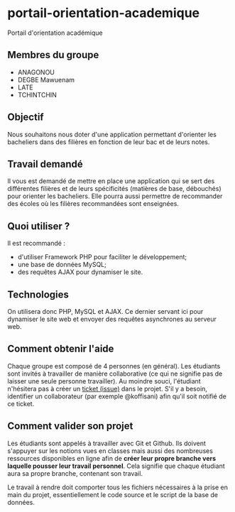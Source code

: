 # portail-orientation-academique
Portail d'orientation académique 

## Membres du groupe
- ANAGONOU
- DEGBE Mawuenam
- LATE
- TCHINTCHIN

## Objectif
Nous souhaitons nous doter d'une application permettant d'orienter les bacheliers dans des filières en fonction de leur bac et de leurs notes.

## Travail demandé
Il vous est demandé de mettre en place une application qui se sert des différentes filières et de leurs spécificités (matières de base, débouchés) pour orienter les bacheliers. Elle pourra aussi permettre de recommander des écoles où les filières recommandées sont enseignées.

## Quoi utiliser ?
Il est recommandé :
- d'utiliser Framework PHP pour faciliter le développement;
- une base de données MySQL;
- des requêtes AJAX pour dynamiser le site.

## Technologies
On utilisera donc PHP, MySQL et AJAX. Ce dernier servant ici pour dynamiser le site web et envoyer des requêtes asynchrones au serveur web.

## Comment obtenir l'aide
Chaque groupe est composé de 4 personnes (en général). Les étudiants sont invités à travailler de manière collaborative (ce qui ne signifie pas de laisser une seule personne travailler). Au moindre souci, l'étudiant n'hésitera pas à créer un [ticket (issue)](/issues) dans le projet. S'il y  a besoin, identifier un collaborateur (par exemple @koffisani) afin qu'il soit notifié de ce ticket.

## Comment valider son projet
Les étudiants sont appelés à travailler avec Git et Github. Ils doivent s'appuyer sur les notions vues en classes mais aussi des nombreuses ressources disponibles en ligne afin de **créer leur propre branche vers laquelle pousser leur travail personnel**. Cela signifie que chaque étudiant aura sa propre branche, contenant son travail.

Le travail à rendre doit comporter tous les fichiers nécessaires à la prise en main du projet, essentiellement le code source et le script de la base de données.
